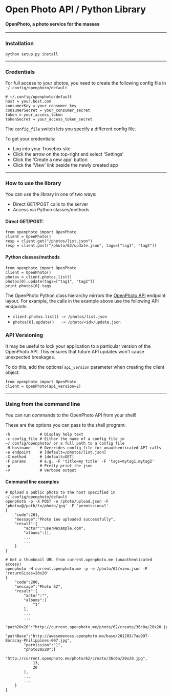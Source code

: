 Open Photo API / Python Library
=======================
#### OpenPhoto, a photo service for the masses

----------------------------------------
<a name="install"></a>
### Installation
    python setup.py install

----------------------------------------
<a name="credentials"></a>
### Credentials

For full access to your photos, you need to create the following config file in ``~/.config/openphoto/default``

    # ~/.config/openphoto/default
    host = your.host.com
    consumerKey = your_consumer_key
    consumerSecret = your_consumer_secret
    token = your_access_token
    tokenSecret = your_access_token_secret

The ``config_file`` switch lets you specify a different config file.

To get your credentials:
 * Log into your Trovebox site
 * Click the arrow on the top-right and select 'Settings'
 * Click the 'Create a new app' button
 * Click the 'View' link beside the newly created app

----------------------------------------
<a name="python"></a>
### How to use the library

You can use the library in one of two ways:

 * Direct GET/POST calls to the server
 * Access via Python classes/methods

<a name="get_post"></a>
#### Direct GET/POST:

    from openphoto import OpenPhoto
    client = OpenPhoto()
    resp = client.get("/photos/list.json")
    resp = client.post("/photo/62/update.json", tags=["tag1", "tag2"])

<a name="python_classes"></a>
#### Python classes/methods

    from openphoto import OpenPhoto
    client = OpenPhoto()
    photos = client.photos.list()
    photos[0].update(tags=["tag1", "tag2"])
    print photos[0].tags

The OpenPhoto Python class hierarchy mirrors the [OpenPhoto API](http://theopenphotoproject.org/documentation) endpoint layout. For example, the calls in the example above use the following API endpoints:

* ``client.photos.list() -> /photos/list.json``
* ``photos[0].update()   -> /photo/<id>/update.json``

<a name="api_versioning"></a>
### API Versioning

It may be useful to lock your application to a particular version of the OpenPhoto API.
This ensures that future API updates won't cause unexpected breakages.

To do this, add the optional ```api_version``` parameter when creating the client object:

    from openphoto import OpenPhoto
    client = OpenPhoto(api_version=2)

----------------------------------------

<a name="cli"></a>
### Using from the command line

You can run commands to the OpenPhoto API from your shell!

These are the options you can pass to the shell program:

    -h             # Display help text
    -c config_file # Either the name of a config file in ~/.config/openphoto/ or a full path to a config file
    -H hostname    # Overrides config_file for unauthenticated API calls
    -e endpoint    # [default=/photos/list.json]
    -X method      # [default=GET]
    -F params      # e.g. -F 'title=my title' -F 'tags=mytag1,mytag2'
    -p             # Pretty print the json
    -v             # Verbose output

<a name="cli-examples"></a>
#### Command line examples

    # Upload a public photo to the host specified in ~/.config/openphoto/default
    openphoto -p -X POST -e /photo/upload.json -F 'photo=@/path/to/photo/jpg' -F 'permission=1'
    {
        "code":201,
        "message":"Photo 1eo uploaded successfully",
        "result":{
            "actor":"user@example.com",
            "albums":[],
            ...
            ...
        }
    }
    
    # Get a thumbnail URL from current.openphoto.me (unauthenticated access)
    openphoto -H current.openphoto.me -p -e /photo/62/view.json -F 'returnSizes=20x20'
    {
        "code":200,
        "message":"Photo 62",
        "result":{
            "actor":"",
            "albums":[
                "1"
            ],
            ...
            ...
            "path20x20":"http://current.openphoto.me/photo/62/create/36c0a/20x20.jpg",
            "pathBase":"http://awesomeness.openphoto.me/base/201203/7ae997-Boracay-Philippines-007.jpg",
            "permission":"1",
            "photo20x20":[
                "http://current.openphoto.me/photo/62/create/36c0a/20x20.jpg",
                13,
                20
            ],
            ...
            ...
        }
    }    
